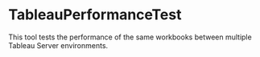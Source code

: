 # TableauPerformanceTest
This tool tests the performance of the same workbooks between multiple Tableau Server environments.
